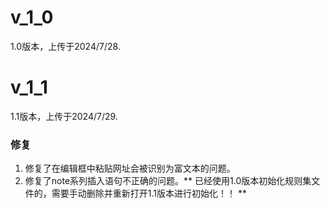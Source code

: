 # v_1_0

1.0版本，上传于2024/7/28.

# v_1_1

1.1版本，上传于2024/7/29.

### 修复

1. 修复了在编辑框中粘贴网址会被识别为富文本的问题。
2. 修复了note系列插入语句不正确的问题。** 已经使用1.0版本初始化规则集文件的，需要手动删除并重新打开1.1版本进行初始化！！ **
